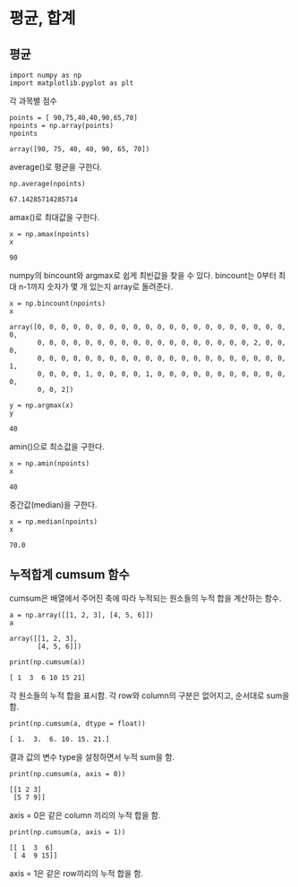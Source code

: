 # 평균, 합계

## 평균 
```
import numpy as np
import matplotlib.pyplot as plt
```

각 과목별 점수
```
points = [ 90,75,40,40,90,65,70]
npoints = np.array(points)
npoints
```

```
array([90, 75, 40, 40, 90, 65, 70])
```


average()로 평균을 구한다.


```
np.average(npoints)
```
```
67.14285714285714
```


amax()로 최대값을 구한다.

```
x = np.amax(npoints)
x
```
```
90
```


numpy의 bincount와 argmax로 쉽게 최빈값을 찾을 수 있다. bincount는  0부터 최대 n-1까지 숫자가 몇 개 있는지 array로 돌려준다.

```
x = np.bincount(npoints)
x
```
```
array([0, 0, 0, 0, 0, 0, 0, 0, 0, 0, 0, 0, 0, 0, 0, 0, 0, 0, 0, 0, 0, 0,
       0, 0, 0, 0, 0, 0, 0, 0, 0, 0, 0, 0, 0, 0, 0, 0, 0, 0, 2, 0, 0, 0,
       0, 0, 0, 0, 0, 0, 0, 0, 0, 0, 0, 0, 0, 0, 0, 0, 0, 0, 0, 0, 0, 1,
       0, 0, 0, 0, 1, 0, 0, 0, 0, 1, 0, 0, 0, 0, 0, 0, 0, 0, 0, 0, 0, 0,
       0, 0, 2])
```

```
y = np.argmax(x)
y
```
```
40
```


amin()으로 최소값을 구한다.
```
x = np.amin(npoints)
x
```
```
40
```


중간값(median)을 구한다.
```
x = np.median(npoints)
x
```
```
70.0
```


## 누적합계 cumsum 함수 
cumsum은 배열에서 주어진 축에 따라 누적되는 원소들의 누적 합을 계산하는 함수.

```
a = np.array([[1, 2, 3], [4, 5, 6]])
a
```
```
array([[1, 2, 3],
       [4, 5, 6]])
```       

```
print(np.cumsum(a))
```
```
[ 1  3  6 10 15 21]
```




각 원소들의 누적 합을 표시함. 각 row와 column의 구분은 없어지고, 순서대로 sum을 함.

```
print(np.cumsum(a, dtype = float))
```

```
[ 1.  3.  6. 10. 15. 21.]
```

결과 값의 변수 type을 설정하면서 누적 sum을 함.

```
print(np.cumsum(a, axis = 0))
```
```
[[1 2 3]
 [5 7 9]]
```

axis = 0은 같은 column 끼리의 누적 합을 함.


```
print(np.cumsum(a, axis = 1))
```
```
[[ 1  3  6]
 [ 4  9 15]]
```

axis = 1은 같은 row끼리의 누적 합을 함.


